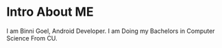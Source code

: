 # Intro About ME
I am Binni Goel, Android Developer. I am Doing my Bachelors in Computer Science From CU.
